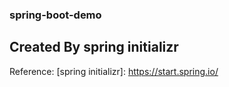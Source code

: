 ### spring-boot-demo
## Created By spring initializr
Reference: [spring initializr]: https://start.spring.io/
